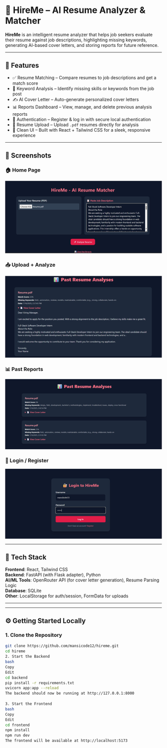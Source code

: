# 💼 HireMe – AI Resume Analyzer & Matcher

**HireMe** is an intelligent resume analyzer that helps job seekers evaluate their resume against job descriptions, highlighting missing keywords, generating AI-based cover letters, and storing reports for future reference.

---

## 🚀 Features

- ✅ Resume Matching – Compare resumes to job descriptions and get a match score
- 🧠 Keyword Analysis – Identify missing skills or keywords from the job post
- ✍️ AI Cover Letter – Auto-generate personalized cover letters
- 📊 Reports Dashboard – View, manage, and delete previous analysis reports
- 🔐 Authentication – Register & log in with secure local authentication
- 📁 Resume Upload – Upload `.pdf` resumes directly for analysis
- 🎨 Clean UI – Built with React + Tailwind CSS for a sleek, responsive experience

---

## 📸 Screenshots

### 🏠 Home Page  
![Home Page](./screenshots/home.jpg)

### 📥 Upload + Analyze  
![Resume Upload](screenshots/analyze.jpg)

### 📊 Past Reports  
![Reports](./screenshots/reports.jpg)

### 🔐 Login / Register  
![Login](./screenshots/login.jpg)

---

## 🧱 Tech Stack

**Frontend**: React, Tailwind CSS  
**Backend**: FastAPI (with Flask adapter), Python  
**AI/ML Tools**: OpenRouter API (for cover letter generation), Resume Parsing Logic  
**Database**: SQLite  
**Other**: LocalStorage for auth/session, FormData for uploads

---
---

## ⚙️ Getting Started Locally

### 1. Clone the Repository

```bash
git clone https://github.com/mansicode12/hireme.git
cd hireme
2. Start the Backend
bash
Copy
Edit
cd backend
pip install -r requirements.txt
uvicorn app:app --reload
The backend should now be running at http://127.0.0.1:8000

3. Start the Frontend
bash
Copy
Edit
cd frontend
npm install
npm run dev
The frontend will be available at http://localhost:5173

